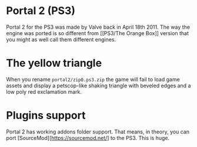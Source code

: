 # Portal 2 (PS3)

Portal 2 for the PS3 was made by Valve back in April 18th 2011.
The way the engine was ported is so different from [[PS3/The Orange Box]] version that you might as well call them different engines.

# The yellow triangle

When you rename `portal2/zip0.ps3.zip` the game will fail to load game assets and display a petscop-like shaking triangle with beveled edges and a low poly red exclamation mark.

# Plugins support

Portal 2 has working addons folder support. That means, in theory, you can port [SourceMod][https://sourcemod.net/] to the PS3. This is huge.